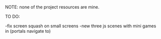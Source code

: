NOTE: none of the project resources are mine.

TO DO:

-fix screen squash on small screens
-new three js scenes with mini games in (portals navigate to)

